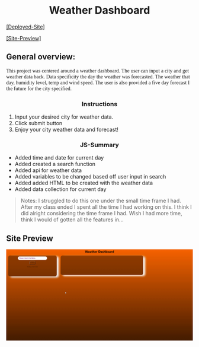 <h1 style="text-align: center;">Weather Dashboard</h1>

[[Deployed-Site]](https://jdogcrane.github.io/WeatherDashboard/)

[[Site-Preview]](#Site-Preview)

## General overview: 

<p style="font-family:georgia"> 
This project was centered around a weather dashboard. The user can input a city and get weather data back. Data specificity the day the weather was forecasted. The weather that day, humidity level, temp and wind speed. The user is also provided a five day forecast I the future for the city specified.
<p>

<h3 style="text-align:center;">Instructions</h3>

1. Input your desired city for weather data.
2. Click submit button
3. Enjoy your city weather data and forecast!

<h3 style="text-align:center;">JS-Summary</h3>

* Added time and date for current day
* Added created a search function
* Added api for weather data
* Added variables to be changed based off user input in search
* Added added HTML to be created with the weather data
* Added data collection for current day

>Notes: I struggled to do this one under the small time frame I had. After my class ended I spent all the time I had working on this. I think I did alright considering the time frame I had. Wish I had more time, think I would of gotten all the features in...

## Site Preview
![alt link= this is the place for the site preview](./assets/images/preview.gif)